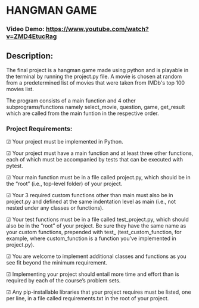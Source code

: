 # HANGMAN GAME
### Video Demo: https://www.youtube.com/watch?v=ZMD4EtucRag
## Description:
The final project is a hangman game made using python and is playable in the terminal by running the project.py file. A movie is chosen at random from a predetermined list of movies that were taken from IMDb's top 100 movies list.

The program consists of a main function and 4 other subprograms/functions namely select_movie, question, game, get_result which are called from the main funtion in the respective order.

### Project Requirements:
&#9745; Your project must be implemented in Python.

&#9745; Your project must have a main function and at least three other functions, each of which must be accompanied by tests that can be executed with pytest.

&#9745; Your main function must be in a file called project.py, which should be in the “root” (i.e., top-level folder) of your project.

&#9745; Your 3 required custom functions other than main must also be in project.py and defined at the same indentation level as main (i.e., not nested under any classes or functions).

&#9745; Your test functions must be in a file called test_project.py, which should also be in the “root” of your project. Be sure they have the same name as your custom functions, prepended with test_ (test_custom_function, for example, where custom_function is a function you’ve implemented in project.py).

&#9745; You are welcome to implement additional classes and functions as you see fit beyond the minimum requirement.

&#9745; Implementing your project should entail more time and effort than is required by each of the course’s problem sets.

&#9745; Any pip-installable libraries that your project requires must be listed, one per line, in a file called requirements.txt in the root of your project.
